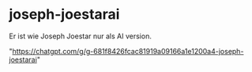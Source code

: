 # joseph-joestarai
Er ist wie Joseph Joestar nur als AI version.

"https://chatgpt.com/g/g-681f8426fcac81919a09166a1e1200a4-joseph-joestarai"
